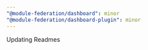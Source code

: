 ```yaml
---
"@module-federation/dashboard": minor
"@module-federation/dashboard-plugin": minor
---
```


Updating Readmes
